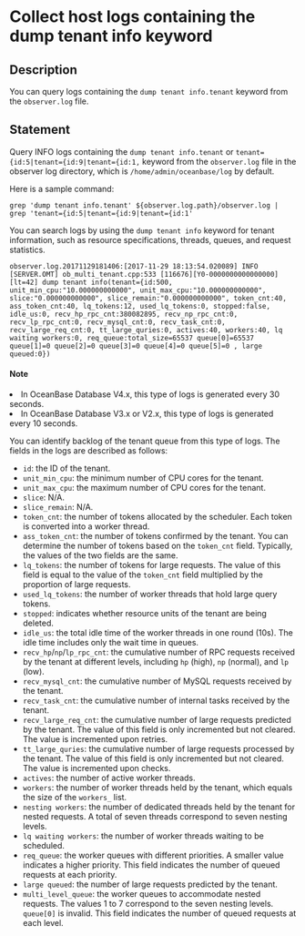 # Collect host logs containing the dump tenant info keyword

## Description

You can query logs containing the `dump tenant info.tenant` keyword from the `observer.log` file.

## Statement

Query INFO logs containing the `dump tenant info.tenant` or `tenant={id:5|tenant={id:9|tenant={id:1,` keyword from the `observer.log` file in the observer log directory, which is `/home/admin/oceanbase/log` by default.

Here is a sample command:

```shell
grep 'dump tenant info.tenant' ${observer.log.path}/observer.log | grep 'tenant={id:5|tenant={id:9|tenant={id:1'
```

You can search logs by using the `dump tenant info` keyword for tenant information, such as resource specifications, threads, queues, and request statistics.

```shell
observer.log.20171129181406:[2017-11-29 18:13:54.020089] INFO  [SERVER.OMT] ob_multi_tenant.cpp:533 [116676][Y0-0000000000000000] [lt=42] dump tenant info(tenant={id:500, 			unit_min_cpu:"10.000000000000", unit_max_cpu:"10.000000000000", slice:"0.000000000000", slice_remain:"0.000000000000", token_cnt:40, ass_token_cnt:40, lq_tokens:12, used_lq_tokens:0, stopped:false, idle_us:0, recv_hp_rpc_cnt:380082895, recv_np_rpc_cnt:0, recv_lp_rpc_cnt:0, recv_mysql_cnt:0, recv_task_cnt:0, recv_large_req_cnt:0, tt_large_quries:0, actives:40, workers:40, lq waiting workers:0, req_queue:total_size=65537 queue[0]=65537 queue[1]=0 queue[2]=0 queue[3]=0 queue[4]=0 queue[5]=0 , large queued:0})
```

<main id="notice" type='explain'>
<h4>Note</h4>
<li>In OceanBase Database V4.x, this type of logs is generated every 30 seconds. </li><li>In OceanBase Database V3.x or V2.x, this type of logs is generated every 10 seconds. </li>
</main>

You can identify backlog of the tenant queue from this type of logs. The fields in the logs are described as follows:

* `id`: the ID of the tenant.
* `unit_min_cpu`: the minimum number of CPU cores for the tenant.
* `unit_max_cpu`: the maximum number of CPU cores for the tenant.
* `slice`: N/A.
* `slice_remain`: N/A.
* `token_cnt`: the number of tokens allocated by the scheduler. Each token is converted into a worker thread.
* `ass_token_cnt`: the number of tokens confirmed by the tenant. You can determine the number of tokens based on the `token_cnt` field. Typically, the values of the two fields are the same.
* `lq_tokens`: the number of tokens for large requests. The value of this field is equal to the value of the `token_cnt` field multiplied by the proportion of large requests.
* `used_lq_tokens`: the number of worker threads that hold large query tokens.
* `stopped`: indicates whether resource units of the tenant are being deleted.
* `idle_us`: the total idle time of the worker threads in one round (10s). The idle time includes only the wait time in queues.
* `recv_hp`/`np`/`lp_rpc_cnt`: the cumulative number of RPC requests received by the tenant at different levels, including `hp` (high), `np` (normal), and `lp` (low).
* `recv_mysql_cnt`: the cumulative number of MySQL requests received by the tenant.
* `recv_task_cnt`: the cumulative number of internal tasks received by the tenant.
* `recv_large_req_cnt`: the cumulative number of large requests predicted by the tenant. The value of this field is only incremented but not cleared. The value is incremented upon retries.
* `tt_large_quries`: the cumulative number of large requests processed by the tenant. The value of this field is only incremented but not cleared. The value is incremented upon checks.
* `actives`: the number of active worker threads.
* `workers`: the number of worker threads held by the tenant, which equals the size of the `workers_` list.
* `nesting workers`: the number of dedicated threads held by the tenant for nested requests. A total of seven threads correspond to seven nesting levels.
* `lq waiting workers`: the number of worker threads waiting to be scheduled.
* `req_queue`: the worker queues with different priorities. A smaller value indicates a higher priority. This field indicates the number of queued requests at each priority.
* `large queued`: the number of large requests predicted by the tenant.
* `multi_level_queue`: the worker queues to accommodate nested requests. The values 1 to 7 correspond to the seven nesting levels. `queue[0]` is invalid. This field indicates the number of queued requests at each level.
